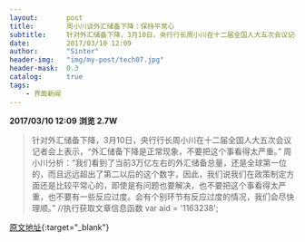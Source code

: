 ```yaml
---
layout:       post
title:        周小川谈外汇储备下降：保持平常心
subtitle:     针对外汇储备下降，3月10日，央行行长周小川在十二届全国人大五次会议记者会上表示，“外汇储备下降是正常现象，不要把这个事看得太严重。”
date:         2017/03/10 12:09
author:       "Sinter"
header-img:   "img/my-post/tech07.jpg"
header-mask:  0.3
catalog:      true
tags:
    - 界面新闻
---
```


**2017/03/10 12:09**  **浏览 2.7W**

> 针对外汇储备下降，3月10日，央行行长周小川在十二届全国人大五次会议记者会上表示，“外汇储备下降是正常现象，不要把这个事看得太严重。”
周小川分析：“我们看到了当前3万亿左右的外汇储备总量，还是全球第一位的，而且远远超出了第二以后的这个数字，因此，我们说我们在政策制定方面还是比较平常心的，即使是有问题也要解决，也不要把这个事看得太严重，也不要有一些反应过度。会有个别环节有反应过度的情况，我们会尽快理顺。”
	//执行获取文章信息函数
	var aid = '1163238';


[原文地址](http://www.jiemian.com/article/1163238.html){:target="_blank"}


